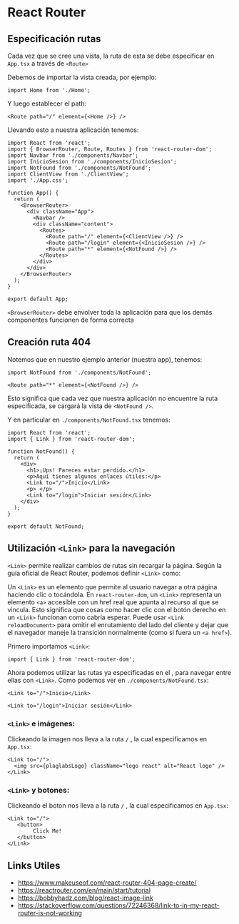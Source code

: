 # React Router

## Especificación rutas
Cada vez que se cree una vista, la ruta de esta se debe especificar en `App.tsx` a través de  `<Route>`

Debemos de importar la vista creada, por ejemplo:

```import Home from './Home'; ```

Y luego establecer el path:

```<Route path="/" element={<Home />} />```

Llevando esto a nuestra aplicación tenemos:

```
import React from 'react';
import { BrowserRouter, Route, Routes } from 'react-router-dom';
import Navbar from './components/Navbar';
import InicioSesion from './components/InicioSesion';
import NotFound from './components/NotFound';
import ClientView from './ClientView';
import './App.css';

function App() {
  return (
    <BrowserRouter>
      <div className="App">
        <Navbar />
        <div className="content">
          <Routes>
            <Route path="/" element={<ClientView />} />
            <Route path="/login" element={<InicioSesion />} />
            <Route path="*" element={<NotFound />} />
          </Routes>
        </div>
      </div>
    </BrowserRouter>
  );
}

export default App;

```

`<BrowserRouter>` debe envolver toda la aplicación para que los demás componentes funcionen de forma correcta

## Creación ruta 404

Notemos que en nuestro ejemplo anterior (nuestra app), tenemos:

`import NotFound from './components/NotFound';`

`<Route path="*" element={<NotFound />} />`

Esto significa que cada vez que nuestra aplicación no encuentre la ruta especificada, se cargará la vista de `<NotFound />`.

Y en particular en `./components/NotFound.tsx` tenemos: 


```
import React from 'react';
import { Link } from 'react-router-dom';

function NotFound() {
  return (
    <div>
      <h1>¡Ups! Pareces estar perdido.</h1>
      <p>Aquí tienes algunos enlaces útiles:</p>
      <Link to="/">Inicio</Link>
      <p> </p>
      <Link to="/login">Iniciar sesión</Link>
    </div>
  );
}

export default NotFound;
```
## Utilización `<Link>` para la navegación

`<Link>` permite realizar cambios de rutas sin recargar la página. Según la guía oficial de React Router, podemos definir `<Link>` como:

Un `<Link>` es un elemento que permite al usuario navegar a otra página haciendo clic o tocándola. En `react-router-dom`, un `<Link>` representa un elemento `<a>` accesible con un href real que apunta al recurso al que se vincula. Esto significa que cosas como hacer clic con el botón derecho en un `<Link>` funcionan como cabría esperar. Puede usar `<Link reloadDocument>` para omitir el enrutamiento del lado del cliente y dejar que el navegador maneje la transición normalmente (como si fuera un `<a href>`).

Primero importamos `<Link>`:
  
  `import { Link } from 'react-router-dom';`
  
Ahora podemos utilizar las rutas ya especificadas en el <BrowserRouter>, para navegar entre ellas con `<Link>`. Como podemos ver en `./components/NotFound.tsx`:

`<Link to="/">Inicio</Link>`

`<Link to="/login">Iniciar sesión</Link>`

### `<Link>` e imágenes:

Clickeando la imagen nos lleva a la ruta `/` , la cual especificamos en `App.tsx`:

```
<Link to="/">
  <img src={plaglabsLogo} className="logo react" alt="React logo" />
</Link>
```
### `<Link>` y botones:
Clickeando el boton nos lleva a la ruta `/` , la cual especificamos en `App.tsx`:
```
<Link to="/">
   <button>
        Click Me!
   </button>
</Link>
```

## Links Utiles
- https://www.makeuseof.com/react-router-404-page-create/
- https://reactrouter.com/en/main/start/tutorial
- https://bobbyhadz.com/blog/react-image-link
- https://stackoverflow.com/questions/72246368/link-to-in-my-react-router-is-not-working
